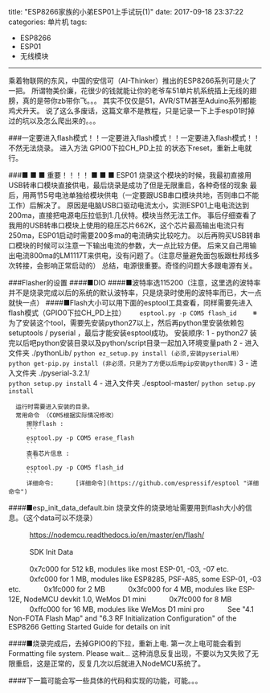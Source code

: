 title: "ESP8266家族的小弟ESP01上手试玩(1)"
date: 2017-09-18 23:37:22
categories: 单片机
tags:
- ESP8266
- ESP01
- 无线模块
---
乘着物联网的东风，中国的安信可（AI-Thinker）推出的ESP8266系列可是火了一把。
所谓物美价廉，花很少的钱就能让你的老爷车51单片机系统插上无线的翅膀，真的是带你zb带你飞。。。
其实不仅仅是51，AVR/STM甚至Aduino系列都能鸡犬升天。
说了这么多废话，这篇文章不是教程，只是记录一下上手esp01时掉过的坑以及怎么爬出来的。。。

<!-- more -->

###一定要进入flash模式！！一定要进入flash模式！！一定要进入flash模式！！
不然无法烧录。
进入方法 GPIO0下拉CH_PD上拉 的状态下reset，重新上电就行。

###■ ■ ■ 重要！！！！ ■ ■ ■ 
   ESP01 烧录这个模块的时候，我最初直接用USB转串口模块直接供电，最后烧录是成功了但是无限重启，各种奇怪的现象
         最后，用两节5号电池单独给模块供电（一定要跟USB串口模块共地，否则串口不能工作）后解决了。
         原因是电脑USB口驱动电流太小，实测ESP01上电电流达到200ma，直接把电源电压拉低到1.几伏特。模块当然无法工作。
         事后仔细查看了我用的USB转串口模块上使用的稳压芯片662K，这个芯片最高输出电流只有250ma，ESP01启动时需要200多ma的电流确实比较吃力。
         以后再购买USB转串口模块的时候可以注意一下输出电流的参数，大一点比较方便。
         后来又自己用输出电流800ma的LM1117T来供电，没有问题了。（注意尽量避免面包板跟杜邦线多次转接，会影响正常启动的）
         总结，电源很重要。奇怪的问题大多跟电源有关。

###Flasher的设置
####■DIO
####■波特率选115200（注意，这里选的波特率并不是烧录完成以后的系统的默认波特率，只是烧录时使用的波特率而已，大一点就快一点）
####■Flash大小可以用下面的esptool工具查看，同样需要先进入flash模式（GPIO0下拉CH_PD上拉）
 	```
　　esptool.py -p COM5 flash_id
	```
　　※为了安装这个tool，需要先安装python27以上，然后再python里安装依赖包 setuptools / pyserial ，最后才能安装esptool成功。
      安装顺序: 
		1 - python27  装完以后吧python安装目录以及python/script目录一起加入环境变量path
		2 - 进入文件夹 ./pythonLib/
			```
			python ez_setup.py install (必须,安装pyserial用）
			python get-pip.py install (非必须，只是为了方便以后用pip安装python库)
			```
		3 - 进入文件夹 ./pyserial-3.2.1/  
			```
			python setup.py install
			```
		4 - 进入文件夹 ./esptool-master/
			```
			python setup.py install
			```

      运行时需要进入安装的目录。
      常用命令 （COM5根据实际情况修改）
         擦除flash : 
         ```
         esptool.py -p COM5 erase_flash
         ```
         查看芯片信息 : 
         ```
         esptool.py -p COM5 flash_id
         ```
         详细命令:      [详细命令](https://github.com/espressif/esptool "详细命令")

####■esp_init_data_default.bin 烧录文件的烧录地址需要用到flash大小的信息。（这个data可以不烧录）

　　　https://nodemcu.readthedocs.io/en/master/en/flash/

　　　SDK Init Data


　　　0x7c000 for 512 kB, modules like most ESP-01, -03, -07 etc.
　　　0xfc000 for 1 MB, modules like ESP8285, PSF-A85, some ESP-01, -03 etc.
　　　0x1fc000 for 2 MB
　　　0x3fc000 for 4 MB, modules like ESP-12E, NodeMCU devkit 1.0, WeMos D1 mini
　　　0x7fc000 for 8 MB
　　　0xffc000 for 16 MB, modules like WeMos D1 mini pro
　　　See "4.1 Non-FOTA Flash Map" and "6.3 RF Initialization Configuration" of the ESP8266 Getting Started Guide for details on init 

####■烧录完成后，去掉GPIO0的下拉，重新上电.
   第一次上电可能会看到 Formatting file system. Please wait...
   这种消息反复出现，不要以为又失败了无限重启，这是正常的，反复几次以后就进入NodeMCU系统了。

####下一篇可能会写一些具体的代码和实现的功能，可能。。。